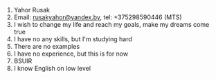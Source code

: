 1. Yahor Rusak
2. Email: rusakyahor@yandex.by, tel: +375298590446 (MTS)
3. I wish to change my life and reach my goals, make my dreams come true
4. I have no any skills, but I'm studying hard
5. There are no examples
6. I have no experience, but this is for now
7. BSUIR
8. I know English on low level
